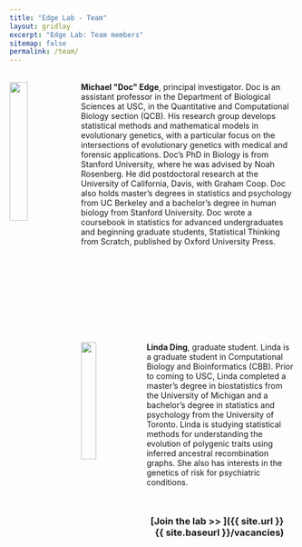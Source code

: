 ```yaml
---
title: "Edge Lab - Team"
layout: gridlay
excerpt: "Edge Lab: Team members"
sitemap: false
permalink: /team/
---
```



<br>

<div class="col-sm-12 clearfix" style="margin-bottom:70px;">
  <img src="{{ site.url }}{{ site.baseurl }}/images/edge.png" class="img-responsive" width="25%" style="float: left" />
<b>Michael "Doc" Edge</b>,  principal investigator. Doc is an assistant professor in the Department of Biological Sciences at USC, in the Quantitative and Computational Biology section (QCB). His research group develops statistical methods and mathematical models in evolutionary genetics, with a particular focus on the intersections of evolutionary genetics with medical and forensic applications. Doc’s PhD in Biology is from Stanford University, where he was advised by Noah Rosenberg. He did postdoctoral research at the University of California, Davis, with Graham Coop. Doc also holds master’s degrees in statistics and psychology from UC Berkeley and a bachelor’s degree in human biology from Stanford University. Doc wrote a coursebook in statistics for advanced undergraduates and beginning graduate students, Statistical Thinking from Scratch, published by Oxford University Press.

</div>



<br>
<br>
<br>
<br>
<br>


<div class="col-sm-12 clearfix" style="margin-bottom:50px;">
  <img src="{{ site.url }}{{ site.baseurl }}/images/linda.png" class="img-responsive" width="23%" style="float: left" />

<b>Linda Ding</b>,  graduate student. Linda is a graduate student in Computational Biology and Bioinformatics (CBB). Prior to coming to USC, Linda completed a master’s degree in biostatistics from the University of Michigan and a bachelor’s degree in statistics and psychology from the University of Toronto. Linda is studying statistical methods for understanding the evolution of polygenic traits using inferred ancestral recombination graphs. She also has interests in the genetics of risk for psychiatric conditions.
</div>




 <h3 style="text-align: end; margin-right:20px;">[Join the lab >> ]({{ site.url }}{{ site.baseurl }}/vacancies)</h3>

 <br>



